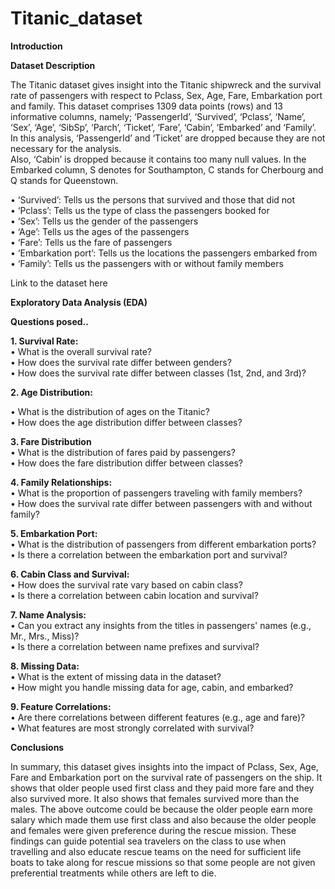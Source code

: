 # Titanic_dataset

**Introduction**

**Dataset Description**

The Titanic dataset gives insight into the Titanic shipwreck and the survival rate of passengers with respect to Pclass, Sex, Age, Fare, Embarkation port and family. This dataset comprises 1309 data points (rows) and 13 informative columns, namely; ‘PassengerId’, ‘Survived’, ‘Pclass’, ‘Name’, ‘Sex’, ‘Age’, ‘SibSp’, ‘Parch’, ‘Ticket’, ‘Fare’, ‘Cabin’, ‘Embarked’ and ‘Family’.                                                                 
In this analysis, ‘PassengerId’ and ‘Ticket’ are dropped because they are not necessary for the analysis.                                                                                                                     
Also, ‘Cabin’ is dropped because it contains too many null values. In the Embarked column, S denotes for Southampton, C stands for Cherbourg and Q stands for Queenstown.

•	‘Survived’: Tells us the persons that survived and those that did not                                                                                                                                                       
•	‘Pclass’: Tells us the type of class the passengers booked for                                                                                                                                                              
•	‘Sex’: Tells us the gender of the passengers                                                                                                                                                                                
•	‘Age’: Tells us the ages of the passengers                                                                                                                                                                                  
•	‘Fare’: Tells us the fare of passengers                                                                                                                                                                                     
•	‘Embarkation port’: Tells us the locations the passengers embarked from                                                                                                                                                     
•	‘Family’: Tells us the passengers with or without family members   

Link to the dataset here

**Exploratory Data Analysis (EDA)**

**Questions posed..**

**1.	Survival Rate:**                                                                                                                                                                                                        
•	What is the overall survival rate?                                                                                                                                                                                         
•	How does the survival rate differ between genders?                                                                                                                                                                          
•	How does the survival rate differ between classes (1st, 2nd, and 3rd)?

**2.	Age Distribution:**

•	What is the distribution of ages on the Titanic?                                                                                                                                                                            
•	How does the age distribution differ between classes?                                                                                                                                                                       

**3.	Fare Distribution**                                                                                                                                                                                                     
•	What is the distribution of fares paid by passengers?                                                                                                                                                                       
•	How does the fare distribution differ between classes?  

**4.  Family Relationships:**                                                                                                                                                                                                     
•	What is the proportion of passengers traveling with family members?                                                                                                                                                                                                                                                                                                                                                                               
•	How does the survival rate differ between passengers with and without family?

**5.  Embarkation Port:**                                                                                                                                                                                                    
•	What is the distribution of passengers from different embarkation ports?                                                                                                                                                    
•	Is there a correlation between the embarkation port and survival?

**6.	Cabin Class and Survival:**                                                                                                                                                                                             
•	How does the survival rate vary based on cabin class?                                                                                                                                                                       
•	Is there a correlation between cabin location and survival?                                                                                                                                                                 

**7.	Name Analysis:**                                                                                                                                                                                                        
•	Can you extract any insights from the titles in passengers' names (e.g., Mr., Mrs., Miss)?                                                                                                                                  
•	Is there a correlation between name prefixes and survival?                                                                                                                                                                  

**8.	Missing Data:**                                                                                                                                                                                                         
•	What is the extent of missing data in the dataset?                                                                                                                                                                          
•	How might you handle missing data for age, cabin, and embarked?                                                                                                                                                             

**9.	Feature Correlations:**                                                                                                                                                                                                 
•	Are there correlations between different features (e.g., age and fare)?                                                                                                                                                     
•	What features are most strongly correlated with survival?                                                                                                                                                                   

**Conclusions**

In summary, this dataset gives insights into the impact of Pclass, Sex, Age, Fare and Embarkation port on the survival rate of passengers on the ship. It shows that older people used first class and they paid more fare and they also survived more. It also shows that females survived more than the males. The above outcome could be because the older people earn more salary which made them use first class and also because the older people and females were given preference during the rescue mission.
These findings can guide potential sea travelers on the class to use when travelling and also educate rescue teams on the need for sufficient life boats to take along for rescue missions so that some people are not given preferential treatments while others are left to die.

